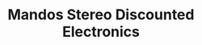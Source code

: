 ---
title: "Mandos Stereo Discounted Electronics"
url: /el-centro/mandos-stereo-discounted-electronics/
shop: hifi
---